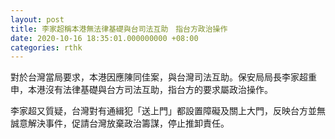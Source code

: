 ```yaml
---
layout: post
title: 李家超稱本港無法律基礎與台司法互助　指台方政治操作
date: 2020-10-16 18:35:01.000000000 +08:00
categories: rthk
---
```


對於台灣當局要求，本港因應陳同佳案，與台灣司法互助。保安局局長李家超重申，本港沒有法律基礎與台方司法互助，指台方的要求屬政治操作。

李家超又質疑，台灣對有通緝犯「送上門」都設置障礙及關上大門，反映台方並無誠意解決事件，促請台灣放棄政治籌謀，停止推卸責任。
